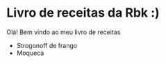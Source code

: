 # Livro de receitas da Rbk :)

Olá! Bem vindo ao meu livro de receitas

* Strogonoff de frango
* Moqueca
